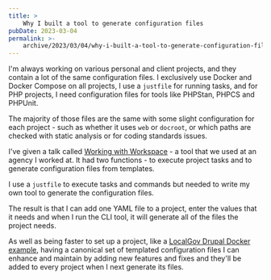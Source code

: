 ```yaml
---
title: >
    Why I built a tool to generate configuration files
pubDate: 2023-03-04
permalink: >-
    archive/2023/03/04/why-i-built-a-tool-to-generate-configuration-files
---
```


I'm always working on various personal and client projects, and they contain a lot of the same configuration files. I exclusively use Docker and Docker Compose on all projects, I use a `justfile` for running tasks, and for PHP projects, I need configuration files for tools like PHPStan, PHPCS and PHPUnit.

The majority of those files are the same with some slight configuration for each project - such as whether it uses `web` or `docroot`, or which paths are checked with static analysis or for coding standards issues.

I've given a talk called [Working with Workspace](https://www.oliverdavies.uk/talks/working-with-workspace) - a tool that we used at an agency I worked at. It had two functions - to execute project tasks and to generate configuration files from templates.

I use a `justfile` to execute tasks and commands but needed to write my own tool to generate the configuration files.

The result is that I can add one YAML file to a project, enter the values that it needs and when I run the CLI tool, it will generate all of the files the project needs.

As well as being faster to set up a project, like a [LocalGov Drupal Docker example](https://github.com/opdavies/docker-examples/tree/main/drupal-localgov), having a canonical set of templated configuration files I can enhance and maintain by adding new features and fixes and they'll be added to every project when I next generate its files.
